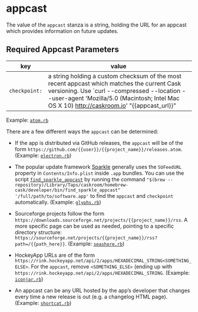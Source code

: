 # appcast

The value of the `appcast` stanza is a string, holding the URL for an appcast which provides information on future updates.

## Required Appcast Parameters

| key           | value       |
| ------------- | ----------- |
| `checkpoint:` | a string holding a custom checksum of the most recent appcast which matches the current Cask versioning. Use `curl --compressed --location --user-agent 'Mozilla/5.0 (Macintosh; Intel Mac OS X 10) http://caskroom.io' "{{appcast_url}}" | tr -d '\n' | /usr/bin/sed 's|<pubDate>[^<]*</pubDate>||g' | shasum --algorithm 256` to calculate it.

Example: [`atom.rb`](https://github.com/caskroom/homebrew-cask/blob/4d5a2dd2376f42c726148cfccaefe839f21e42ab/Casks/atom.rb#L7L8)

There are a few different ways the `appcast` can be determined:

 * If the app is distributed via GitHub releases, the `appcast` will be of the form `https://github.com/{{user}}/{{project_name}}/releases.atom`. (Example: [`electron.rb`](https://github.com/caskroom/homebrew-cask/blob/14f8510e4466f1409feb0de4a309c21f5395aefe/Casks/electron.rb#L7L8))

 * The popular update framework [Sparkle](https://sparkle-project.org/) generally uses the `SUFeedURL` property in `Contents/Info.plist` inside `.app` bundles. You can use the script [`find_sparkle_appcast`](https://github.com/caskroom/homebrew-cask/blob/master/developer/bin/find_sparkle_appcast) by running the command `"$(brew --repository)/Library/Taps/caskroom/homebrew-cask/developer/bin/find_sparkle_appcast" '/full/path/to/software.app'` to find the `appcast` and `checkpoint` automatically. (Example: [`glyphs.rb`](https://github.com/caskroom/homebrew-cask/blob/e7cb7464e58b01b641da64f6016761411fbaef12/Casks/glyphs.rb#L6L7))

* Sourceforge projects follow the form `https://downloads.sourceforge.net/projects/{{project_name}}/rss`. A more specific page can be used as needed, pointing to a specific directory structure: `https://sourceforge.net/projects/{{project_name}}/rss?path=/{{path_here}}`. (Example: [`seashore.rb`](https://github.com/caskroom/homebrew-cask/blob/60531a2812005dd5f17dc92f3ce7419af3c5d019/Casks/seashore.rb#L6L7))

* HockeyApp URLs are of the form `https://rink.hockeyapp.net/api/2/apps/HEXADECIMAL_STRING<SOMETHING_ELSE>`. For the `appcast`, remove `<SOMETHING_ELSE>` (ending up with `https://rink.hockeyapp.net/api/2/apps/HEXADECIMAL_STRING`. (Example: [`iconjar.rb`](https://github.com/caskroom/homebrew-cask/blob/190c98214e699be43f00ab91780d9184a96c7525/Casks/iconjar.rb#L7L8))

* An appcast can be any URL hosted by the app’s developer that changes every time a new release is out (e.g. a changelog HTML page). (Example: [`shortcat.rb`](https://github.com/caskroom/homebrew-cask/blob/60531a2812005dd5f17dc92f3ce7419af3c5d019/Casks/shortcat.rb#L6L7))
